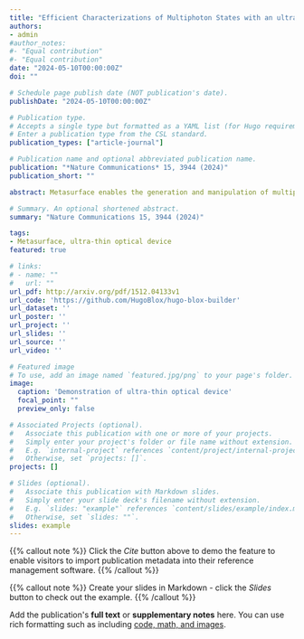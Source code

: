 ```yaml
---
title: "Efficient Characterizations of Multiphoton States with an ultra-thin optical device"
authors:
- admin
#author_notes:
#- "Equal contribution"
#- "Equal contribution"
date: "2024-05-10T00:00:00Z"
doi: ""

# Schedule page publish date (NOT publication's date).
publishDate: "2024-05-10T00:00:00Z"

# Publication type.
# Accepts a single type but formatted as a YAML list (for Hugo requirements).
# Enter a publication type from the CSL standard.
publication_types: ["article-journal"]

# Publication name and optional abbreviated publication name.
publication: "*Nature Communications* 15, 3944 (2024)"
publication_short: ""

abstract: Metasurface enables the generation and manipulation of multiphoton entanglement with flat optics, providing a more efficient platform for large-scale photonic quantum information processing. Here, we show that a single metasurface optical device would allow more efficient characterizations of multiphoton entangled states, such as shadow tomography, which generally requires fast and complicated control of optical setups to perform information-complete measurements, a demanding task using conventional optics. The compact and stable device here allows implementations of general positive operator valued measures with a reduced sample complexity and significantly alleviates the experimental complexity to implement shadow tomography. Integrating self-learning and calibration algorithms, we observe notable advantages in the reconstruction of multiphoton entanglement, including using fewer measurements, having higher accuracy, and being robust against experimental imperfections. Our work unveils the feasibility of metasurface as a favorable integrated optical device for efficient characterization of multiphoton entanglement, and sheds light on scalable photonic quantum technologies with ultra-thin optical devices.

# Summary. An optional shortened abstract.
summary: "Nature Communications 15, 3944 (2024)"

tags:
- Metasurface, ultra-thin optical device
featured: true

# links:
# - name: ""
#   url: ""
url_pdf: http://arxiv.org/pdf/1512.04133v1
url_code: 'https://github.com/HugoBlox/hugo-blox-builder'
url_dataset: ''
url_poster: ''
url_project: ''
url_slides: ''
url_source: ''
url_video: ''

# Featured image
# To use, add an image named `featured.jpg/png` to your page's folder. 
image:
  caption: 'Demonstration of ultra-thin optical device'
  focal_point: ""
  preview_only: false

# Associated Projects (optional).
#   Associate this publication with one or more of your projects.
#   Simply enter your project's folder or file name without extension.
#   E.g. `internal-project` references `content/project/internal-project/index.md`.
#   Otherwise, set `projects: []`.
projects: []

# Slides (optional).
#   Associate this publication with Markdown slides.
#   Simply enter your slide deck's filename without extension.
#   E.g. `slides: "example"` references `content/slides/example/index.md`.
#   Otherwise, set `slides: ""`.
slides: example
---
```


{{% callout note %}}
Click the *Cite* button above to demo the feature to enable visitors to import publication metadata into their reference management software.
{{% /callout %}}

{{% callout note %}}
Create your slides in Markdown - click the *Slides* button to check out the example.
{{% /callout %}}

Add the publication's **full text** or **supplementary notes** here. You can use rich formatting such as including [code, math, and images](https://docs.hugoblox.com/content/writing-markdown-latex/).
